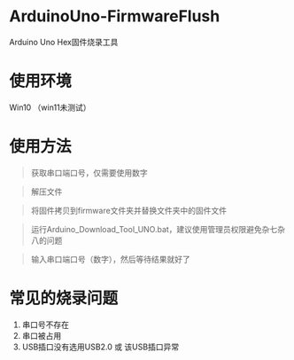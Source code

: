 # ArduinoUno-FirmwareFlush
Arduino Uno Hex固件烧录工具

# 使用环境
Win10 （win11未测试）

# 使用方法
> 获取串口端口号，仅需要使用数字

> 解压文件

> 将固件拷贝到firmware文件夹并替换文件夹中的固件文件

> 运行Arduino_Download_Tool_UNO.bat，建议使用管理员权限避免杂七杂八的问题

> 输入串口端口号（数字），然后等待结果就好了

# 常见的烧录问题
1. 串口号不存在
2. 串口被占用
3. USB插口没有选用USB2.0 或 该USB插口异常
